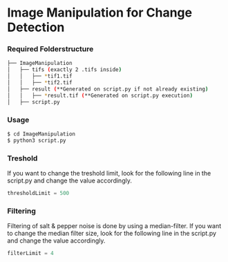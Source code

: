 # Image Manipulation for Change Detection

### Required Folderstructure
```bash
├── ImageManipulation
│   ├── tifs (exactly 2 .tifs inside)
│   │   ├── *tif1.tif
│   │   ├── *tif2.tif
│   ├── result (**Generated on script.py if not already existing)
│   │   ├── *result.tif (**Generated on script.py execution)
│   ├── script.py
```

### Usage
```bash
$ cd ImageManipulation
$ python3 script.py
```

### Treshold
If you want to change the treshold limit, look for the following line in the script.py and change the value accordingly.

```python
thresholdLimit = 500
```


### Filtering
Filtering of salt & pepper noise is done by using a median-filter.
If you want to change the median filter size, look for the following line in the script.py and change the value accordingly.

```python
filterLimit = 4
```